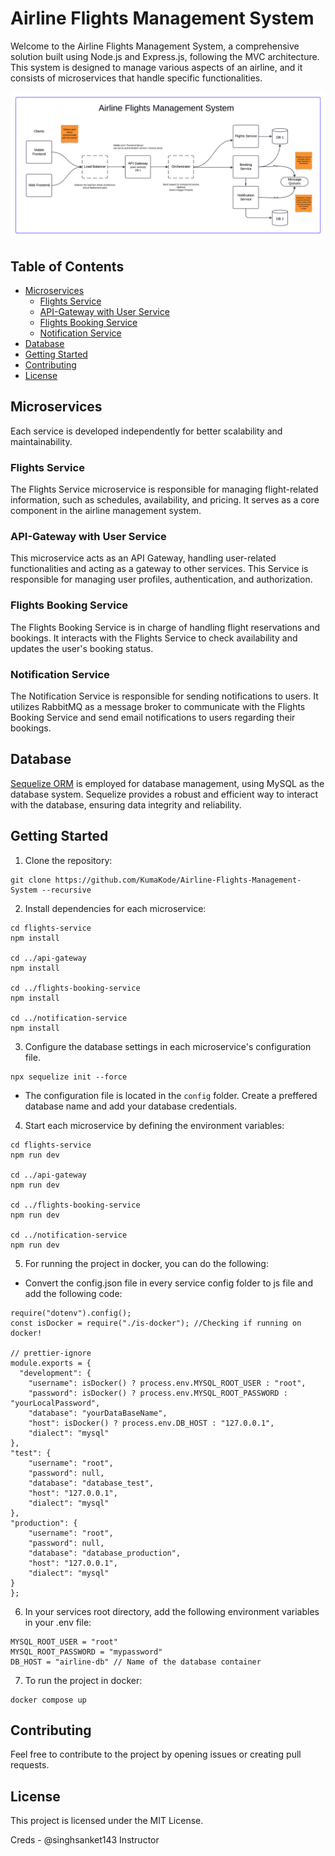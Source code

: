 # Airline Flights Management System

Welcome to the Airline Flights Management System, a comprehensive solution built using Node.js and Express.js, following the MVC architecture. This system is designed to manage various aspects of an airline, and it consists of microservices that handle specific functionalities.

![Alt text](Architecture.png)

## Table of Contents

- [Microservices](#microservices)
  - [Flights Service](#flights-service)
  - [API-Gateway with User Service](#api-gateway-with-user-service)
  - [Flights Booking Service](#flights-booking-service)
  - [Notification Service](#notification-service)
- [Database](#database)
- [Getting Started](#getting-started)
- [Contributing](#contributing)
- [License](#license)

## Microservices

Each service is developed independently for better scalability and maintainability.

### Flights Service

The Flights Service microservice is responsible for managing flight-related information, such as schedules, availability, and pricing. It serves as a core component in the airline management system.

### API-Gateway with User Service

This microservice acts as an API Gateway, handling user-related functionalities and acting as a gateway to other services. This Service is responsible for managing user profiles, authentication, and authorization.

### Flights Booking Service

The Flights Booking Service is in charge of handling flight reservations and bookings. It interacts with the Flights Service to check availability and updates the user's booking status.

### Notification Service

The Notification Service is responsible for sending notifications to users. It utilizes RabbitMQ as a message broker to communicate with the Flights Booking Service and send email notifications to users regarding their bookings.

## Database

[Sequelize ORM](https://sequelize.org/) is employed for database management, using MySQL as the database system. Sequelize provides a robust and efficient way to interact with the database, ensuring data integrity and reliability.

## Getting Started

1. Clone the repository:

```Terminal
git clone https://github.com/KumaKode/Airline-Flights-Management-System --recursive
```

2. Install dependencies for each microservice:

```Terminal
cd flights-service
npm install

cd ../api-gateway
npm install

cd ../flights-booking-service
npm install

cd ../notification-service
npm install

```

3. Configure the database settings in each microservice's configuration file.

```
npx sequelize init --force
```

- The configuration file is located in the `config` folder. Create a preffered database name and add your database credentials.

4. Start each microservice by defining the environment variables:

```
cd flights-service
npm run dev

cd ../api-gateway
npm run dev

cd ../flights-booking-service
npm run dev

cd ../notification-service
npm run dev

```

5. For running the project in docker, you can do the following:

- Convert the config.json file in every service config folder to js file and add the following code:

```
require("dotenv").config();
const isDocker = require("./is-docker"); //Checking if running on docker!

// prettier-ignore
module.exports = {
  "development": {
    "username": isDocker() ? process.env.MYSQL_ROOT_USER : "root",
    "password": isDocker() ? process.env.MYSQL_ROOT_PASSWORD : "yourLocalPassword",
    "database": "yourDataBaseName",
    "host": isDocker() ? process.env.DB_HOST : "127.0.0.1",
    "dialect": "mysql"
},
"test": {
    "username": "root",
    "password": null,
    "database": "database_test",
    "host": "127.0.0.1",
    "dialect": "mysql"
},
"production": {
    "username": "root",
    "password": null,
    "database": "database_production",
    "host": "127.0.0.1",
    "dialect": "mysql"
}
};

```

6. In your services root directory, add the following environment variables in your .env file:

```
MYSQL_ROOT_USER = "root"
MYSQL_ROOT_PASSWORD = "mypassword"
DB_HOST = "airline-db" // Name of the database container
```

7. To run the project in docker:

```
docker compose up
```

## Contributing

Feel free to contribute to the project by opening issues or creating pull requests.

## License

This project is licensed under the MIT License.

Creds - @singhsanket143 Instructor
